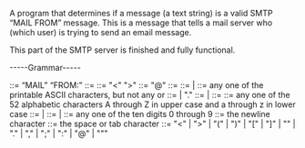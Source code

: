 A program that determines if a message (a text string) is a valid SMTP “MAIL FROM” message. This is a message that tells a mail server who (which user) is trying to send an email
message. 

This part of the SMTP server is finished and fully functional. 


-----Grammar-----


<mail-from-cmd> ::= “MAIL” <SP> “FROM:” <reverse-path> <CRLF>
<reverse-path> ::= <path>
<path> ::= "<" <mailbox> ">"
<mailbox> ::= <local-part> "@" <domain>
<local-part> ::= <string>
<string> ::= <char> | <char> <string>
<char> ::= any one of the printable ASCII characters, but not any
<special> or <SP>
<domain> ::= <element> | <element> "." <domain>
<element> ::= <letter> | <name>
<name> ::= <letter> <let-dig-str>
<letter> ::= any one of the 52 alphabetic characters A through Z
in upper case and a through z in lower case
<let-dig-str> ::= <let-dig> | <let-dig> <let-dig-str>
<let-dig> ::= <letter> | <digit>
<digit> ::= any one of the ten digits 0 through 9
<CRLF> ::= the newline character
<SP> ::= the space or tab character
<special> ::= "<" | ">" | "(" | ")" | "[" | "]" | "\" | "."
| "," | ";" | ":" | "@" | """  
